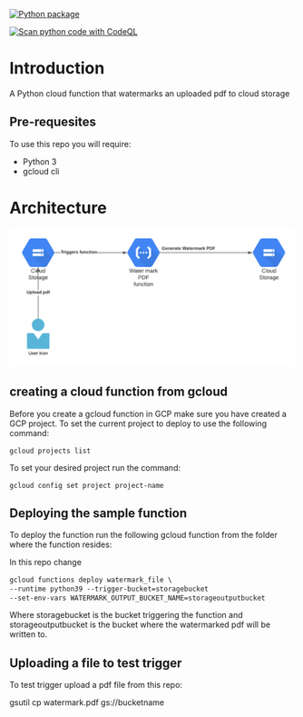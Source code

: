 [![Python package](https://github.com/romeelk/watermark-cloud-function/actions/workflows/ci-build.yml/badge.svg)](https://github.com/romeelk/watermark-cloud-function/actions/workflows/ci-build.yml)

[![Scan python code with CodeQL](https://github.com/romeelk/watermark-cloud-function/actions/workflows/codeql-scan.yml/badge.svg)](https://github.com/romeelk/watermark-cloud-function/actions/workflows/codeql-scan.yml)

# Introduction

A Python cloud function that watermarks an uploaded pdf to cloud storage

## Pre-requesites

To use this repo you will require:
* Python 3
* gcloud cli

# Architecture

![architecture](watermark-cloudfunction.png)

## creating a cloud function from gcloud

Before you create a gcloud function in GCP make sure you have created a GCP project.
To set the current project to deploy to use the following command:

```
gcloud projects list
```
To set your desired project run the command:

```
gcloud config set project project-name
```

## Deploying the sample function

To deploy the function run the following gcloud function from the folder where the function resides:

In this repo change 
```
gcloud functions deploy watermark_file \
--runtime python39 --trigger-bucket=storagebucket 
--set-env-vars WATERMARK_OUTPUT_BUCKET_NAME=storageoutputbucket
```

Where storagebucket is the bucket triggering the function and storageoutputbucket is the bucket where the watermarked pdf will be written to.

## Uploading a file to test trigger

To test trigger upload a pdf file from this repo:

gsutil cp watermark.pdf  gs://bucketname

